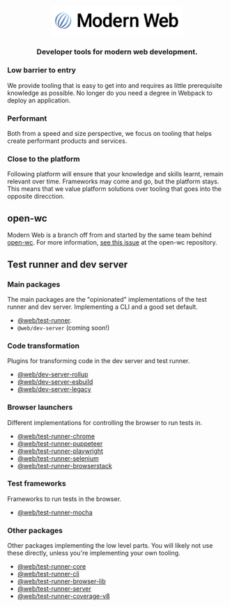 <p align="center"><img src="./assets/logo.png" width="60%"/></p>

<h3 align="center">Developer tools for modern web development.</h3>

### Low barrier to entry

We provide tooling that is easy to get into and requires as little prerequisite knowledge as possible. No longer do you need a degree in Webpack to deploy an application.

### Performant

Both from a speed and size perspective, we focus on tooling that helps create performant products and services.

### Close to the platform

Following platform will ensure that your knowledge and skills learnt, remain relevant over time. Frameworks may come and go, but the platform stays.
This means that we value platform solutions over tooling that goes into the opposite direcction.

## open-wc

Modern Web is a branch off from and started by the same team behind [open-wc](https://github.com/open-wc/open-wc/). For more information, [see this issue](https://github.com/open-wc/open-wc/issues/1681) at the open-wc repository.

## Test runner and dev server

### Main packages

The main packages are the "opinionated" implementations of the test runner and dev server. Implementing a CLI and a good set default.

- [@web/test-runner](https://github.com/modernweb-dev/web/tree/master/packages/test-runner).
- `@web/dev-server` (coming soon!)

### Code transformation

Plugins for transforming code in the dev server and test runner.

- [@web/dev-server-rollup](https://github.com/modernweb-dev/web/tree/master/packages/dev-server-rollup)
- [@web/dev-server-esbuild](https://github.com/modernweb-dev/web/tree/master/packages/dev-server-esbuild)
- [@web/dev-server-legacy](https://github.com/modernweb-dev/web/tree/master/packages/dev-server-legacy)

### Browser launchers

Different implementations for controlling the browser to run tests in.

- [@web/test-runner-chrome](https://github.com/modernweb-dev/web/tree/master/packages/test-runner-chrome)
- [@web/test-runner-puppeteer](https://github.com/modernweb-dev/web/tree/master/packages/test-runner-puppeteer)
- [@web/test-runner-playwright](https://github.com/modernweb-dev/web/tree/master/packages/test-runner-playwright)
- [@web/test-runner-selenium](https://github.com/modernweb-dev/web/tree/master/packages/test-runner-selenium)
- [@web/test-runner-browserstack](https://github.com/modernweb-dev/web/tree/master/packages/test-runner-browserstack)

### Test frameworks

Frameworks to run tests in the browser.

- [@web/test-runner-mocha](https://github.com/modernweb-dev/web/tree/master/packages/test-runner-mocha)

### Other packages

Other packages implementing the low level parts. You will likely not use these directly, unless you're implementing your own tooling.

- [@web/test-runner-core](https://github.com/modernweb-dev/web/tree/master/packages/test-runner-core)
- [@web/test-runner-cli](https://github.com/modernweb-dev/web/tree/master/packages/test-runner-cli)
- [@web/test-runner-browser-lib](https://github.com/modernweb-dev/web/tree/master/packages/test-runner-browser-lib)
- [@web/test-runner-server](https://github.com/modernweb-dev/web/tree/master/packages/test-runner-server)
- [@web/test-runner-coverage-v8](https://github.com/modernweb-dev/web/tree/master/packages/test-runner-coverage-v8)
